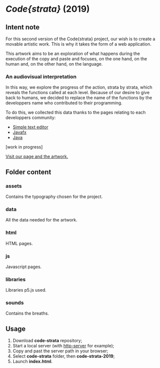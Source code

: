 # *Code{strata}* (2019)

## Intent note

For this second version of the Code{strata} project, our wish is to create a movable artistic work.
This is why it takes the form of a web application.

This artwork aims to be an exploration of what happens during the execution of the copy and paste and focuses, on the one hand, on the human and, on the other hand, on the language.

### An audiovisual interpretation

In this way, we explore the progress of the action, strata by strata, which reveals the functions called at each level. Because of our desire to give back to humans, we decided to replace the name of the functions by the developpers name who contributed to their programming.

To do this, we collected this data thanks to the pages relating to each developpers community:
+ [Simple text editor](https://github.com/jguitana/simple-file-editor/graphs/contributors)
+ [Javafx](https://github.com/javafxports/openjdk-jfx/graphs/contributors)
+ [Java](https://hg.openjdk.java.net/jdk/jdk)

[work in progress]

[Visit our page and the artwork.](https://castor-software.github.io/code-strata/)

## Folder content

### assets

Contains the typography chosen for the project.

### data

All the data needed for the artwork. 

### html

HTML pages.

### js

Javascript pages.

### libraries

Libraries p5.js used.

### sounds

Contains the breaths.

## Usage

1. Download **code-strata** repository;
2. Start a local server (with [http-server](https://www.npmjs.com/package/http-server) for example);
3. Copy and past the server path in your browser;
4. Select **code-strata** folder, then **code-strata-2019**;
5. Launch **index.html**.


